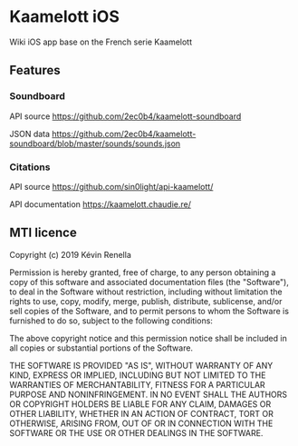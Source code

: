 # Kaamelott iOS

Wiki iOS app base on the French serie Kaamelott

## Features

### Soundboard

API source https://github.com/2ec0b4/kaamelott-soundboard

JSON data https://github.com/2ec0b4/kaamelott-soundboard/blob/master/sounds/sounds.json

### Citations

API source https://github.com/sin0light/api-kaamelott/

API documentation https://kaamelott.chaudie.re/

## MTI licence

Copyright (c) 2019 Kévin Renella

Permission is hereby granted, free of charge, to any person obtaining a copy
of this software and associated documentation files (the "Software"), to deal
in the Software without restriction, including without limitation the rights
to use, copy, modify, merge, publish, distribute, sublicense, and/or sell
copies of the Software, and to permit persons to whom the Software is
furnished to do so, subject to the following conditions:

The above copyright notice and this permission notice shall be included in all
copies or substantial portions of the Software.

THE SOFTWARE IS PROVIDED "AS IS", WITHOUT WARRANTY OF ANY KIND, EXPRESS OR
IMPLIED, INCLUDING BUT NOT LIMITED TO THE WARRANTIES OF MERCHANTABILITY,
FITNESS FOR A PARTICULAR PURPOSE AND NONINFRINGEMENT. IN NO EVENT SHALL THE
AUTHORS OR COPYRIGHT HOLDERS BE LIABLE FOR ANY CLAIM, DAMAGES OR OTHER
LIABILITY, WHETHER IN AN ACTION OF CONTRACT, TORT OR OTHERWISE, ARISING FROM,
OUT OF OR IN CONNECTION WITH THE SOFTWARE OR THE USE OR OTHER DEALINGS IN THE
SOFTWARE.
